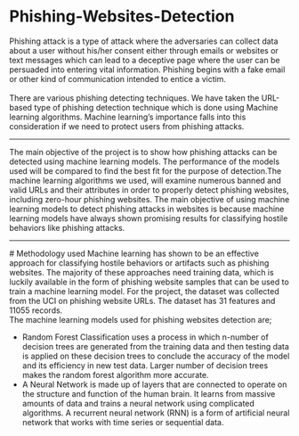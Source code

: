 # Phishing-Websites-Detection
Phishing attack is a type of attack where the adversaries can collect data about a user without his/her consent either through emails or websites or text messages which can lead to a deceptive page where the user can be persuaded into entering vital information. Phishing begins with a fake email or other kind of communication intended to entice a victim.  
<br>
There are various phishing detecting techniques. We have taken the URL-based type of phishing detection technique which is done using Machine learning algorithms. Machine learning’s importance falls into this consideration if we need to protect users from phishing attacks. 
<hr>
The main objective of the project is to show how phishing attacks can be detected using machine learning models. The performance of the models used will be compared to find the best fit for the purpose of detection.The machine learning algorithms we used, will examine numerous banned and valid URLs and their attributes in order to properly detect phishing websites, including zero-hour phishing websites. The main objective of using machine learning models to detect phishing attacks in websites is because machine learning models have always shown promising results for classifying hostile behaviors like phishing attacks. 
<hr>
# Methodology used
Machine learning has shown to be an effective approach for classifying hostile behaviors or artifacts such as phishing websites. The majority of these approaches need training data, which is luckily available in the form of phishing website samples that can be used to train a machine learning model. For the project, the dataset was collected from the UCI on phishing website URLs. The dataset has 31 features and 11055 records.
<br>
The machine learning models used for phishing websites detection are;
<ul>
  <li>Random Forest Classification uses a process in which n-number of decision trees are generated from the training data and then testing data is applied on these decision trees to conclude the accuracy of the model and its efficiency in new test data. Larger number of decision trees makes the random forest algorithm more accurate.</li> 
  <li?Logistic regression is a supervised classification algorithm. For a given collection of characteristics (or inputs), X, the target variable (or output), y, can only take discrete values in a classification issue. A linear relationship between input and output variables is not required for logistic regression.</li>
  <li>A Neural Network is made up of layers that are connected to operate on the structure and function of the human brain. It learns from massive amounts of data and trains a neural network using complicated algorithms. A recurrent neural network (RNN) is a form of artificial neural network that works with time series or sequential data.</li>
</ul>
